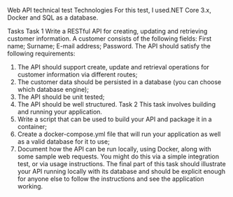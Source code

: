 Web API technical test
Technologies
For this test, I used.NET Core 3.x, Docker and SQL as a database.

Tasks
Task 1
Write a RESTful API for creating, updating and retrieving customer information. A customer consists of the following fields:
First name;
Surname;
E-mail address;
Password.
The API should satisfy the following requirements:
1. The API should support create, update and retrieval operations for customer information via different routes;
2. The customer data should be persisted in a database (you can choose which database engine);
3. The API should be unit tested;
4. The API should be well structured.
Task 2
This task involves building and running your application.
1. Write a script that can be used to build your API and package it in a container;
2. Create a docker-compose.yml file that will run your application as well as a valid database for it to use;
3. Document how the API can be run locally, using Docker, along with some sample web requests. You might do this via a
simple integration test, or via usage instructions. The final part of this task should illustrate your API running locally with its database and should be explicit enough for anyone else to follow the instructions and see the application working.